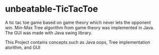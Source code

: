 # unbeatable-TicTacToe
A tic tac toe game based on game theory which never lets the opponent win. Min-Max Tree algorithm from game theory was implemented in Java. The GUI was made with Java swing library.

This Project contains concepts such as Java oops, Tree implementation alorithm, and GUI
